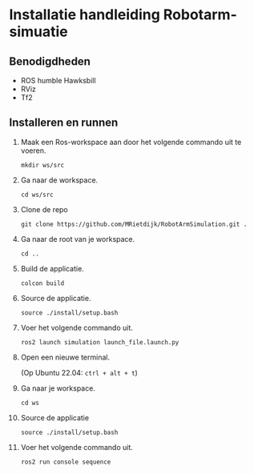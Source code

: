 # Installatie handleiding Robotarm-simuatie

## Benodigdheden
 - ROS humble Hawksbill
 - RViz
 - Tf2

## Installeren en runnen

1. Maak een Ros-workspace aan door het volgende commando uit te voeren.
   
   `mkdir ws/src`

2. Ga naar de workspace.
   
   `cd ws/src`

3. Clone de repo
   
   `git clone https://github.com/MRietdijk/RobotArmSimulation.git .`

4. Ga naar de root van je workspace.
   
   `cd ..`

5. Build de applicatie.
   
   `colcon build`

6. Source de applicatie.
   
   `source ./install/setup.bash`

7. Voer het volgende commando uit.
   
   `ros2 launch simulation launch_file.launch.py`

8. Open een nieuwe terminal.
   
   (Op Ubuntu 22.04: `ctrl + alt + t`)

9.  Ga naar je workspace.
    
    `cd ws`

10. Source de applicatie
    
    `source ./install/setup.bash`

11. Voer het volgende commando uit.
    
    `ros2 run console sequence`